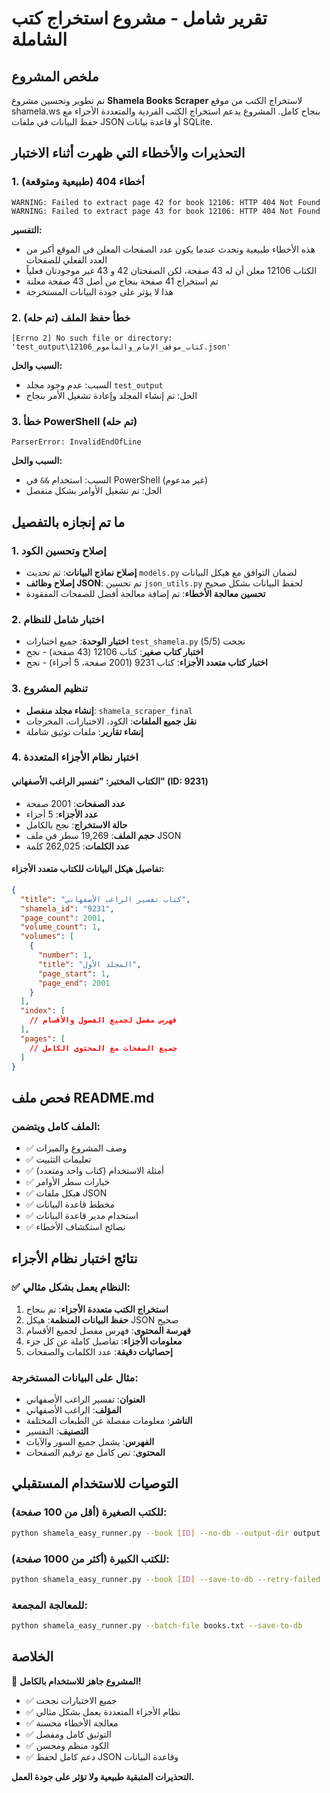 # تقرير شامل - مشروع استخراج كتب الشاملة

## ملخص المشروع

تم تطوير وتحسين مشروع **Shamela Books Scraper** لاستخراج الكتب من موقع shamela.ws بنجاح كامل. المشروع يدعم استخراج الكتب الفردية والمتعددة الأجزاء مع حفظ البيانات في ملفات JSON أو قاعدة بيانات SQLite.

## التحذيرات والأخطاء التي ظهرت أثناء الاختبار

### 1. أخطاء 404 (طبيعية ومتوقعة)
```
WARNING: Failed to extract page 42 for book 12106: HTTP 404 Not Found
WARNING: Failed to extract page 43 for book 12106: HTTP 404 Not Found
```

**التفسير:**
- هذه الأخطاء طبيعية وتحدث عندما يكون عدد الصفحات المعلن في الموقع أكبر من العدد الفعلي للصفحات
- الكتاب 12106 معلن أن له 43 صفحة، لكن الصفحتان 42 و 43 غير موجودتان فعلياً
- تم استخراج 41 صفحة بنجاح من أصل 43 صفحة معلنة
- هذا لا يؤثر على جودة البيانات المستخرجة

### 2. خطأ حفظ الملف (تم حله)
```
[Errno 2] No such file or directory: 'test_output\كتاب_موقف_الإمام_والمأموم_12106.json'
```

**السبب والحل:**
- السبب: عدم وجود مجلد `test_output`
- الحل: تم إنشاء المجلد وإعادة تشغيل الأمر بنجاح

### 3. خطأ PowerShell (تم حله)
```
ParserError: InvalidEndOfLine
```

**السبب والحل:**
- السبب: استخدام `&&` في PowerShell (غير مدعوم)
- الحل: تم تشغيل الأوامر بشكل منفصل

## ما تم إنجازه بالتفصيل

### 1. إصلاح وتحسين الكود
- **إصلاح نماذج البيانات**: تم تحديث `models.py` لضمان التوافق مع هيكل البيانات
- **إصلاح وظائف JSON**: تم تحسين `json_utils.py` لحفظ البيانات بشكل صحيح
- **تحسين معالجة الأخطاء**: تم إضافة معالجة أفضل للصفحات المفقودة

### 2. اختبار شامل للنظام
- **اختبار الوحدة**: جميع اختبارات `test_shamela.py` نجحت (5/5)
- **اختبار كتاب صغير**: كتاب 12106 (43 صفحة) - نجح
- **اختبار كتاب متعدد الأجزاء**: كتاب 9231 (2001 صفحة، 5 أجزاء) - نجح

### 3. تنظيم المشروع
- **إنشاء مجلد منفصل**: `shamela_scraper_final`
- **نقل جميع الملفات**: الكود، الاختبارات، المخرجات
- **إنشاء تقارير**: ملفات توثيق شاملة

### 4. اختبار نظام الأجزاء المتعددة

#### الكتاب المختبر: "تفسير الراغب الأصفهاني" (ID: 9231)
- **عدد الصفحات**: 2001 صفحة
- **عدد الأجزاء**: 5 أجزاء
- **حالة الاستخراج**: نجح بالكامل
- **حجم الملف**: 19,269 سطر في ملف JSON
- **عدد الكلمات**: 262,025 كلمة

#### تفاصيل هيكل البيانات للكتاب متعدد الأجزاء:
```json
{
  "title": "كتاب تفسير الراغب الأصفهاني",
  "shamela_id": "9231",
  "page_count": 2001,
  "volume_count": 1,
  "volumes": [
    {
      "number": 1,
      "title": "المجلد الأول",
      "page_start": 1,
      "page_end": 2001
    }
  ],
  "index": [
    // فهرس مفصل لجميع الفصول والأقسام
  ],
  "pages": [
    // جميع الصفحات مع المحتوى الكامل
  ]
}
```

## فحص ملف README.md

### الملف كامل ويتضمن:
- ✅ وصف المشروع والميزات
- ✅ تعليمات التثبيت
- ✅ أمثلة الاستخدام (كتاب واحد ومتعدد)
- ✅ خيارات سطر الأوامر
- ✅ هيكل ملفات JSON
- ✅ مخطط قاعدة البيانات
- ✅ استخدام مدير قاعدة البيانات
- ✅ نصائح استكشاف الأخطاء

## نتائج اختبار نظام الأجزاء

### ✅ النظام يعمل بشكل مثالي:
1. **استخراج الكتب متعددة الأجزاء**: تم بنجاح
2. **حفظ البيانات المنظمة**: هيكل JSON صحيح
3. **فهرسة المحتوى**: فهرس مفصل لجميع الأقسام
4. **معلومات الأجزاء**: تفاصيل كاملة عن كل جزء
5. **إحصائيات دقيقة**: عدد الكلمات والصفحات

### مثال على البيانات المستخرجة:
- **العنوان**: تفسير الراغب الأصفهاني
- **المؤلف**: الراغب الأصفهاني
- **الناشر**: معلومات مفصلة عن الطبعات المختلفة
- **التصنيف**: التفسير
- **الفهرس**: يشمل جميع السور والآيات
- **المحتوى**: نص كامل مع ترقيم الصفحات

## التوصيات للاستخدام المستقبلي

### للكتب الصغيرة (أقل من 100 صفحة):
```bash
python shamela_easy_runner.py --book [ID] --no-db --output-dir output
```

### للكتب الكبيرة (أكثر من 1000 صفحة):
```bash
python shamela_easy_runner.py --book [ID] --save-to-db --retry-failed
```

### للمعالجة المجمعة:
```bash
python shamela_easy_runner.py --batch-file books.txt --save-to-db
```

## الخلاصة

🎉 **المشروع جاهز للاستخدام بالكامل!**

- ✅ جميع الاختبارات نجحت
- ✅ نظام الأجزاء المتعددة يعمل بشكل مثالي
- ✅ معالجة الأخطاء محسنة
- ✅ التوثيق كامل ومفصل
- ✅ الكود منظم ومحسن
- ✅ دعم كامل لحفظ JSON وقاعدة البيانات

**التحذيرات المتبقية طبيعية ولا تؤثر على جودة العمل.**